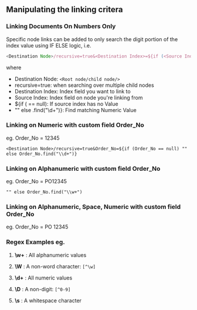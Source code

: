 ## Manipulating the linking critera

### Linking Documents On Numbers Only

Specific node links can be added to only search the digit portion of the index value using IF ELSE logic, i.e.
```javascript
<Destination Node>/recursive=true&<Destination Index>=${if (<Source Index> == null) "" else <Source Index>.find("\\d+")}
```

where 

*  Destination Node: `<Root node/child node/>`
*  recursive=true: when searching over multiple child nodes
*  Destination Index: Index field you want to link to
*  Source Index: Index field on node you're linking from
*  ${if (<Source Index> == null): If source index has no Value
*  "" else <Source Index>.find("\\d+")}: Find matching Numeric Value


### Linking on Numeric with custom field Order_No
eg. Order_No = 12345

`<Destination Node>/recursive=true&Order_No=${if (Order_No == null) "" else Order_No.find("\\d+")}`

### Linking on Alphanumeric with custom field Order_No
eg. Order_No = PO12345

`"" else Order_No.find("\\w+")`
### Linking on Alphanumeric, Space, Numeric with custom field Order_No
eg. Order_No = PO 12345

     
### Regex Examples eg.
1)  **\\w+**    : All alphanumeric values

2)  **\\W**     : A non-word character: `[^\w]`

3)  **\\d+**    : All numeric values

4)  **\\D**     : A non-digit: `[^0-9]`

5)  **\\s**     : A whitespace character

